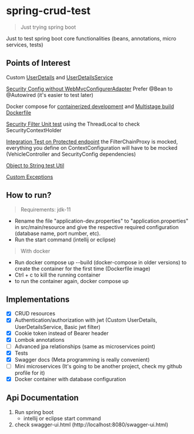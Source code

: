 # spring-crud-test
> Just trying spring boot

Just to test spring boot core functionalities (beans, annotations, micro services, tests)

## Points of Interest

Custom [UserDetails](https://github.com/thiagorf/spring-crud-test/blob/master/src/main/java/com/api/crudapi/security/auth/AuthUserDetails.java) and [UserDetailsService](https://github.com/thiagorf/spring-crud-test/blob/master/src/main/java/com/api/crudapi/security/auth/AuthUserDetailsService.java)

[Security Config without WebMvcConfigurerAdapter](https://github.com/thiagorf/spring-crud-test/blob/master/src/main/java/com/api/crudapi/security/SecurityConfig.java) Prefer @Bean to @Autowired (it's easier to test later)

Docker compose for [containerized development](https://github.com/thiagorf/spring-crud-test/blob/master/docker-compose.yml) and [Multistage build Dockerfile](https://github.com/thiagorf/spring-crud-test/blob/master/Dockerfile) 

[Security Filter Unit test](https://github.com/thiagorf/spring-crud-test/blob/master/src/test/java/com/api/crudapi/security/JwtTokenFilterTest.java) using the ThreadLocal to check SecurityContextHolder

[Integration Test on Protected endpoint](https://github.com/thiagorf/spring-crud-test/blob/master/src/test/java/com/api/crudapi/vehicle/VehicleControllerTest.java) the FilterChainProxy is mocked, everything you define on ContextConfiguration will have to be mocked (VehicleController and SecurityConfig dependencies) 

[Object to String test Util](https://github.com/thiagorf/spring-crud-test/blob/master/src/test/java/com/api/crudapi/util/JsonUtil.java)

[Custom Exceptions](https://github.com/thiagorf/spring-crud-test/tree/master/src/main/java/com/api/crudapi/exceptions)

## How to run?

> Requirements: jdk-11

* Rename the file "application-dev.properties" to "application.properties" in src/main/resource and give the respective required configuration (database name, port number, etc). 
* Run the start command (intellij or eclipse)

> With docker

* Run docker compose up --build (docker-compose in older versions) to create the container for the first time (Dockerfile image)
* Ctrl + c to kill the running container
* to run the container again, docker compose up

## Implementations

- [x] CRUD resources
- [x] Authentication/authorization with jwt (Custom UserDetails, UserDetailsService, Basic jwt filter)
- [x] Cookie token instead of Bearer header
- [x] Lombok annotations
- [ ] Advanced jpa relationships (same as microservices point)
- [x] Tests
- [x] Swagger docs (Meta programming is really convenient)
- [ ] Mini microservices (It's going to be another project, check my github profile for it)
- [x] Docker container with database configuration

## Api Documentation
1. Run spring boot
    * intellij or eclipse start command
2. check swagger-ui.html (http://localhost:8080/swagger-ui.html)
